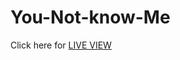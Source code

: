 # You-Not-know-Me


Click here for [LIVE VIEW](https://replit.com/@AnjaliChauhan3/You-dont-know-Anjali-Quiz?embed=true#index.js)
